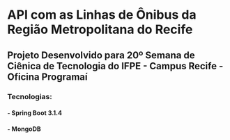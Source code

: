 # API com as Linhas de Ônibus da Região Metropolitana do Recife 

## Projeto Desenvolvido para 20º Semana de Ciênica de Tecnologia do IFPE - Campus Recife - Oficina Programaí

### Tecnologias:

#### - Spring Boot 3.1.4
#### - MongoDB